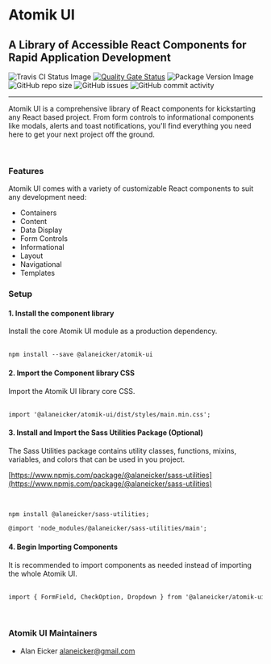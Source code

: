 <h1 id="brand-heading">Atomik UI</h1>
<h2 id="brand-subheading">A Library of Accessible React Components for Rapid Application Development</h2>

![Travis CI Status Image](https://travis-ci.com/alaneicker1975/atomik-ui.svg?branch=master)
[![Quality Gate Status](https://sonarcloud.io/api/project_badges/measure?project=alaneicker1975_atomik-ui&metric=alert_status)](https://sonarcloud.io/dashboard?id=alaneicker1975_atomik-ui)
![Package Version Image](https://badgen.net/npm/v/@alaneicker/atomik-ui)
![GitHub repo size](https://img.shields.io/github/repo-size/alaneicker1975/atomik-ui)
![GitHub issues](https://img.shields.io/github/issues-raw/alaneicker1975/atomik-ui)
![GitHub commit activity](https://img.shields.io/github/commit-activity/y/alaneicker1975/atomik-ui)

<hr />

Atomik UI is a comprehensive library of React components for kickstarting any React based project. From form controls to informational components like modals, alerts and toast notifications, you'll find everything you need here to get your next project off the ground.

<br />

### Features

Atomik UI comes with a variety of customizable React components to suit any development need:

- Containers
- Content
- Data Display
- Form Controls
- Informational
- Layout
- Navigational
- Templates

### Setup

#### 1. Install the component library

Install the core Atomik UI module as a production dependency.
<br /><br />

```html
npm install --save @alaneicker/atomik-ui
```

#### 2. Import the Component library CSS

Import the Atomik UI library core CSS.
<br /><br />

```html
import '@alaneicker/atomik-ui/dist/styles/main.min.css';
```

#### 3. Install and Import the Sass Utilities Package (Optional)

The Sass Utilities package contains utility classes, functions, mixins, variables, and colors that can be used in you project.

[https://www.npmjs.com/package/@alaneicker/sass-utilities](https://www.npmjs.com/package/@alaneicker/sass-utilities)

<br />

```html
npm install @alaneicker/sass-utilities;
```

```html
@import 'node_modules/@alaneicker/sass-utilities/main';
```

#### 4. Begin Importing Components

It is recommended to import components as needed instead of importing the whole Atomik UI.
<br /><br />

```html
import { FormField, CheckOption, Dropdown } from '@alaneicker/atomik-ui';
```

<br />

### Atomik UI Maintainers

- Alan Eicker [alaneicker@gmail.com](mailto:alaneicker@gmail.com)
